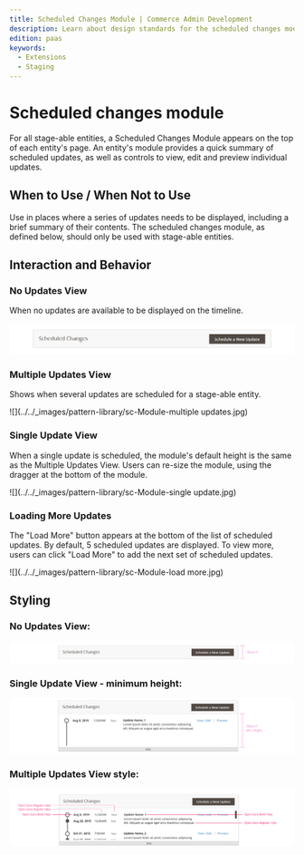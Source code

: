 ```yaml
---
title: Scheduled Changes Module | Commerce Admin Development
description: Learn about design standards for the scheduled changes module in the Adobe Commerce Admin application.
edition: paas
keywords:
  - Extensions
  - Staging
---
```


# Scheduled changes module

For all stage-able entities, a Scheduled Changes Module appears on the top of each entity's page. An entity's module provides a quick summary of scheduled updates, as well as controls to view, edit and preview individual updates.

## When to Use / When Not to Use

Use in places where a series of updates needs to be displayed, including a brief summary of their contents.
The scheduled changes module, as defined below, should only be used with stage-able entities.

## Interaction and Behavior

### No Updates View

When no updates are available to be displayed on the timeline.

![](../../_images/pattern-library/sc-Module-empty.jpg)

### Multiple Updates View

Shows when several updates are scheduled for a stage-able entity.

![](../../_images/pattern-library/sc-Module-multiple updates.jpg)

### Single Update View

When a single update is scheduled, the module's default height is the same as the Multiple Updates View. Users can re-size the module, using the dragger at the bottom of the module.

![](../../_images/pattern-library/sc-Module-single update.jpg)

### Loading More Updates

The "Load More" button appears at the bottom of the list of scheduled updates. By default, 5 scheduled updates are displayed. To view more, users can click "Load More" to add the next set of scheduled updates.

![](../../_images/pattern-library/sc-Module-load more.jpg)

## Styling

### No Updates View:

![](../../_images/pattern-library/style-empty.jpg)

### Single Update View - minimum height:

![](../../_images/pattern-library/style-min-ht.jpg)

### Multiple Updates View style:

![](../../_images/pattern-library/styles-font.jpg)
